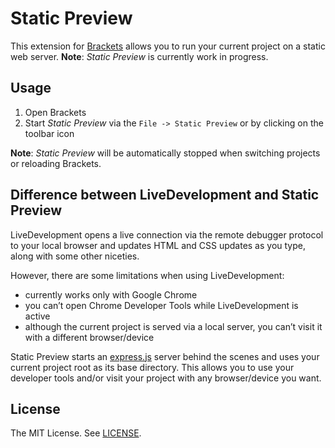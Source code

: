 Static Preview
==============

This extension for [Brackets](http://brackets.io/) allows you to run your current project on a static web server.
**Note**: _Static Preview_ is currently work in progress.

Usage
-----

1. Open Brackets
2. Start _Static Preview_ via the `File -> Static Preview` or by clicking on the toolbar icon

**Note**: _Static Preview_ will be automatically stopped when switching projects or reloading Brackets.


Difference between LiveDevelopment and Static Preview
-----------------------------------------------------

LiveDevelopment opens a live connection via the remote debugger protocol to your local browser and updates HTML and CSS updates as you type, along with some other niceties.

However, there are some limitations when using LiveDevelopment:
  - currently works only with Google Chrome
  - you can’t open Chrome Developer Tools while LiveDevelopment is active
  - although the current project is served via a local server, you can’t visit it with a different browser/device

Static Preview starts an [express.js](http://expressjs.com/) server behind the scenes and uses your current project root as its base directory. This allows you to use your developer tools and/or visit your project with any browser/device you want.

License
-------

The MIT License. See [LICENSE](LICENSE).

